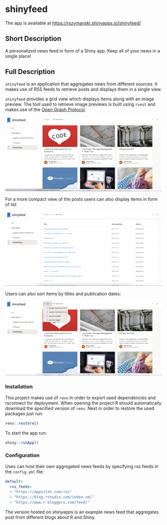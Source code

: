 # shinyfeed

The app is available at https://rszymanski.shinyapps.io/shinyfeed/

## Short Description

A personalized news feed in form of a Shiny app. Keep all of your news in a single place!

## Full Description

`shinyfeed` is an application that aggregates news from different sources. It makes use of RSS feeds to retrieve posts and displays them in a single view.

`shinyfeed` provides a grid view which displays items along with an image preview. The tool used to retrieve image previews is built using `rvest` and makes use of the [Open Graph Protocol](https://ogp.me/).

![grid-view](./screenshots/grid-view.png)

For a more compact view of the posts users can also display items in form of list

![list-view](./screenshots/list-view.png)

Users can also sort items by titles and publication dates:

![sort-command](./screenshots/sort-command.png)

### Installation

This project makes use of `renv` in order to export used dependencies and rsconnect for deployment. When opening the project R should automatically download the specified version of `renv`. Next in order to restore the used packages just run:

```r
renv::restore()
```

To start the app run:

```r
shiny::runApp()
```

### Configuration

Uses can host their own aggregated news feeds by specifying rss feeds in the `config.yml` file:

```yml
default:
  rss_feeds:
  - "https://appsilon.com/rss"
  - "https://blog.rstudio.com/index.xml"
  - "https://www.r-bloggers.com/feed/"
```

The version hosted on shinyapps is an example news feed that aggregates post from different blogs about R and Shiny.